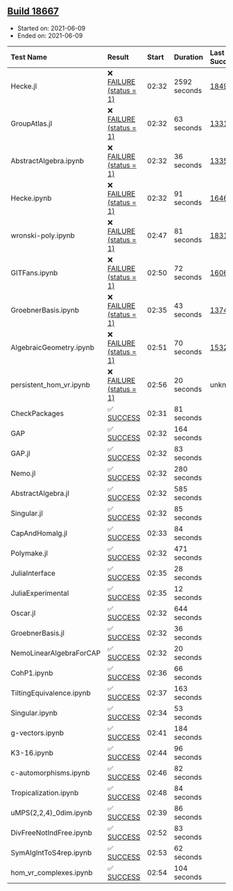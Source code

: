 ## [Build 18667](https://oscarci.mathematik.uni-kl.de/job/oscar/18667/)

* Started on: 2021-06-09
* Ended on: 2021-06-09

| Test Name    | Result | Start | Duration | Last Success | First Failure |
|:-------------|:-------|:------|:---------|:-------------|:--------------|
| Hecke.jl | ❌ [FAILURE (status = 1)](https://oscarci.mathematik.uni-kl.de/job/oscar/18667/artifact/logs/build-18667/Hecke.jl.log) | 02:32 | 2592 seconds | [18490](https://oscarci.mathematik.uni-kl.de/job/oscar/18490/) | [18491](https://oscarci.mathematik.uni-kl.de/job/oscar/18491/) |
| GroupAtlas.jl | ❌ [FAILURE (status = 1)](https://oscarci.mathematik.uni-kl.de/job/oscar/18667/artifact/logs/build-18667/GroupAtlas.jl.log) | 02:32 | 63 seconds | [13311](https://oscarci.mathematik.uni-kl.de/job/oscar/13311/) | [13312](https://oscarci.mathematik.uni-kl.de/job/oscar/13312/) |
| AbstractAlgebra.ipynb | ❌ [FAILURE (status = 1)](https://oscarci.mathematik.uni-kl.de/job/oscar/18667/artifact/logs/build-18667/AbstractAlgebra.ipynb.log) | 02:32 | 36 seconds | [13355](https://oscarci.mathematik.uni-kl.de/job/oscar/13355/) | [13356](https://oscarci.mathematik.uni-kl.de/job/oscar/13356/) |
| Hecke.ipynb | ❌ [FAILURE (status = 1)](https://oscarci.mathematik.uni-kl.de/job/oscar/18667/artifact/logs/build-18667/Hecke.ipynb.log) | 02:32 | 91 seconds | [16463](https://oscarci.mathematik.uni-kl.de/job/oscar/16463/) | [16464](https://oscarci.mathematik.uni-kl.de/job/oscar/16464/) |
| wronski-poly.ipynb | ❌ [FAILURE (status = 1)](https://oscarci.mathematik.uni-kl.de/job/oscar/18667/artifact/logs/build-18667/wronski-poly.ipynb.log) | 02:47 | 81 seconds | [18314](https://oscarci.mathematik.uni-kl.de/job/oscar/18314/) | [18315](https://oscarci.mathematik.uni-kl.de/job/oscar/18315/) |
| GITFans.ipynb | ❌ [FAILURE (status = 1)](https://oscarci.mathematik.uni-kl.de/job/oscar/18667/artifact/logs/build-18667/GITFans.ipynb.log) | 02:50 | 72 seconds | [16068](https://oscarci.mathematik.uni-kl.de/job/oscar/16068/) | [16069](https://oscarci.mathematik.uni-kl.de/job/oscar/16069/) |
| GroebnerBasis.ipynb | ❌ [FAILURE (status = 1)](https://oscarci.mathematik.uni-kl.de/job/oscar/18667/artifact/logs/build-18667/GroebnerBasis.ipynb.log) | 02:35 | 43 seconds | [13748](https://oscarci.mathematik.uni-kl.de/job/oscar/13748/) | [13749](https://oscarci.mathematik.uni-kl.de/job/oscar/13749/) |
| AlgebraicGeometry.ipynb | ❌ [FAILURE (status = 1)](https://oscarci.mathematik.uni-kl.de/job/oscar/18667/artifact/logs/build-18667/AlgebraicGeometry.ipynb.log) | 02:51 | 70 seconds | [15322](https://oscarci.mathematik.uni-kl.de/job/oscar/15322/) | [15323](https://oscarci.mathematik.uni-kl.de/job/oscar/15323/) |
| persistent_hom_vr.ipynb | ❌ [FAILURE (status = 1)](https://oscarci.mathematik.uni-kl.de/job/oscar/18667/artifact/logs/build-18667/persistent_hom_vr.ipynb.log) | 02:56 | 20 seconds | unknown | unknown |
| CheckPackages | ✅ [SUCCESS](https://oscarci.mathematik.uni-kl.de/job/oscar/18667/artifact/logs/build-18667/CheckPackages.log) | 02:31 | 81 seconds |  |  |
| GAP | ✅ [SUCCESS](https://oscarci.mathematik.uni-kl.de/job/oscar/18667/artifact/logs/build-18667/GAP.log) | 02:32 | 164 seconds |  |  |
| GAP.jl | ✅ [SUCCESS](https://oscarci.mathematik.uni-kl.de/job/oscar/18667/artifact/logs/build-18667/GAP.jl.log) | 02:32 | 83 seconds |  |  |
| Nemo.jl | ✅ [SUCCESS](https://oscarci.mathematik.uni-kl.de/job/oscar/18667/artifact/logs/build-18667/Nemo.jl.log) | 02:32 | 280 seconds |  |  |
| AbstractAlgebra.jl | ✅ [SUCCESS](https://oscarci.mathematik.uni-kl.de/job/oscar/18667/artifact/logs/build-18667/AbstractAlgebra.jl.log) | 02:32 | 585 seconds |  |  |
| Singular.jl | ✅ [SUCCESS](https://oscarci.mathematik.uni-kl.de/job/oscar/18667/artifact/logs/build-18667/Singular.jl.log) | 02:32 | 85 seconds |  |  |
| CapAndHomalg.jl | ✅ [SUCCESS](https://oscarci.mathematik.uni-kl.de/job/oscar/18667/artifact/logs/build-18667/CapAndHomalg.jl.log) | 02:33 | 84 seconds |  |  |
| Polymake.jl | ✅ [SUCCESS](https://oscarci.mathematik.uni-kl.de/job/oscar/18667/artifact/logs/build-18667/Polymake.jl.log) | 02:32 | 471 seconds |  |  |
| JuliaInterface | ✅ [SUCCESS](https://oscarci.mathematik.uni-kl.de/job/oscar/18667/artifact/logs/build-18667/JuliaInterface.log) | 02:35 | 28 seconds |  |  |
| JuliaExperimental | ✅ [SUCCESS](https://oscarci.mathematik.uni-kl.de/job/oscar/18667/artifact/logs/build-18667/JuliaExperimental.log) | 02:35 | 12 seconds |  |  |
| Oscar.jl | ✅ [SUCCESS](https://oscarci.mathematik.uni-kl.de/job/oscar/18667/artifact/logs/build-18667/Oscar.jl.log) | 02:32 | 644 seconds |  |  |
| GroebnerBasis.jl | ✅ [SUCCESS](https://oscarci.mathematik.uni-kl.de/job/oscar/18667/artifact/logs/build-18667/GroebnerBasis.jl.log) | 02:32 | 36 seconds |  |  |
| NemoLinearAlgebraForCAP | ✅ [SUCCESS](https://oscarci.mathematik.uni-kl.de/job/oscar/18667/artifact/logs/build-18667/NemoLinearAlgebraForCAP.log) | 02:32 | 20 seconds |  |  |
| CohP1.ipynb | ✅ [SUCCESS](https://oscarci.mathematik.uni-kl.de/job/oscar/18667/artifact/logs/build-18667/CohP1.ipynb.log) | 02:36 | 66 seconds |  |  |
| TiltingEquivalence.ipynb | ✅ [SUCCESS](https://oscarci.mathematik.uni-kl.de/job/oscar/18667/artifact/logs/build-18667/TiltingEquivalence.ipynb.log) | 02:37 | 163 seconds |  |  |
| Singular.ipynb | ✅ [SUCCESS](https://oscarci.mathematik.uni-kl.de/job/oscar/18667/artifact/logs/build-18667/Singular.ipynb.log) | 02:34 | 53 seconds |  |  |
| g-vectors.ipynb | ✅ [SUCCESS](https://oscarci.mathematik.uni-kl.de/job/oscar/18667/artifact/logs/build-18667/g-vectors.ipynb.log) | 02:41 | 184 seconds |  |  |
| K3-16.ipynb | ✅ [SUCCESS](https://oscarci.mathematik.uni-kl.de/job/oscar/18667/artifact/logs/build-18667/K3-16.ipynb.log) | 02:44 | 96 seconds |  |  |
| c-automorphisms.ipynb | ✅ [SUCCESS](https://oscarci.mathematik.uni-kl.de/job/oscar/18667/artifact/logs/build-18667/c-automorphisms.ipynb.log) | 02:46 | 82 seconds |  |  |
| Tropicalization.ipynb | ✅ [SUCCESS](https://oscarci.mathematik.uni-kl.de/job/oscar/18667/artifact/logs/build-18667/Tropicalization.ipynb.log) | 02:48 | 84 seconds |  |  |
| uMPS(2,2,4)_0dim.ipynb | ✅ [SUCCESS](https://oscarci.mathematik.uni-kl.de/job/oscar/18667/artifact/logs/build-18667/uMPS-2-2-4-_0dim.ipynb.log) | 02:39 | 86 seconds |  |  |
| DivFreeNotIndFree.ipynb | ✅ [SUCCESS](https://oscarci.mathematik.uni-kl.de/job/oscar/18667/artifact/logs/build-18667/DivFreeNotIndFree.ipynb.log) | 02:52 | 83 seconds |  |  |
| SymAlgIntToS4rep.ipynb | ✅ [SUCCESS](https://oscarci.mathematik.uni-kl.de/job/oscar/18667/artifact/logs/build-18667/SymAlgIntToS4rep.ipynb.log) | 02:53 | 62 seconds |  |  |
| hom_vr_complexes.ipynb | ✅ [SUCCESS](https://oscarci.mathematik.uni-kl.de/job/oscar/18667/artifact/logs/build-18667/hom_vr_complexes.ipynb.log) | 02:54 | 104 seconds |  |  |
